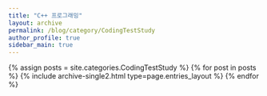 ```yaml
---
title: "C++ 프로그래밍"
layout: archive
permalink: /blog/category/CodingTestStudy
author_profile: true
sidebar_main: true
---
```



{% assign posts = site.categories.CodingTestStudy %}
{% for post in posts %} {% include archive-single2.html type=page.entries_layout %} {% endfor %}